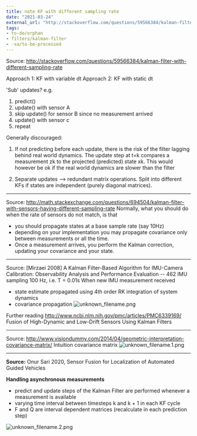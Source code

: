 ```yaml
---
title: note KF with different sampling rate
date: "2021-03-24"
external_url: "http://stackoverflow.com/questions/59566384/kalman-filter-with-different-sampling-rate"
tags: 
- to-do/orphan 
- filters/kalman-filter 
- -sa/to-be-processed
---
```


Source: <http://stackoverflow.com/questions/59566384/kalman-filter-with-different-sampling-rate>

Approach 1: KF with variable dt
Approach 2: KF with static dt

'Sub' updates? e.g.

1.  predict()
2.  update() with sensor A
3.  skip update() for sensor B since no measurement arrived
4.  update() with sensor c
5.  repeat

Generally discouraged:

1.  If not predicting before each update, there is the risk of the filter lagging behind real world dynamics. The update step at t=k compares a measurement zk to the projected (predicted) state xk.
    This would however be ok if the real world dynamics are slower than the filter
    
2.  Separate updates --> redundant matrix operations. Split into different KFs if states are independent (purely diagonal matrices).

* * *

Source: <http://math.stackexchange.com/questions/694504/kalman-filter-with-sensors-having-different-sampling-rate>
Normally, what you should do when the rate of sensors do not match, is that

*   you should propagate states at a base sample rate (say 10Hz)
*   depending on your implementation you may propagate covariance only between measurements or all the time.
*   Once a measurement arrives, you perform the Kalman correction, updating your covariance and your state.

* * *

Source: \[Mirzaei 2008\] A Kalman Filter-Based Algorithm for IMU-Camera Calibration: Observability Analysis and Performance Evaluation -- 462
IMU sampling 100 Hz, i.e. T = 0.01s
When new IMU measurement received

*   state estimate propagated using 4th order RK integration of system dynamics
*   covariance propagation
    ![unknown_filename.png](./_resources/note__KF_with_different_sampling_rate.resources/unknown_filename.png)
    

Further reading
<http://www.ncbi.nlm.nih.gov/pmc/articles/PMC6339169/>
Fusion of High-Dynamic and Low-Drift Sensors Using Kalman Filters

* * *

Source: <http://www.visiondummy.com/2014/04/geometric-interpretation-covariance-matrix/>
Intuition covariance matrix
![unknown_filename.1.png](./_resources/note__KF_with_different_sampling_rate.resources/unknown_filename.1.png)

* * *

**Source:** Onur Sari 2020, Sensor Fusion for Localization of Automated Guided Vehicles

**Handling asynchronous measurements**

*   predict and update steps of the Kalman Filter are performed whenever a measurement is available
*   varying time interval between timesteps k and k + 1 in each KF cycle
*   F and Q are interval dependent matrices (recalculate in each prediction step)

![unknown_filename.2.png](./_resources/note__KF_with_different_sampling_rate.resources/unknown_filename.2.png)


